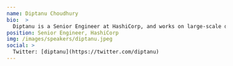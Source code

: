 ```yaml
---
name: Diptanu Choudhury
bio:  >
  Diptanu is a Senior Engineer at HashiCorp, and works on large-scale distributed systems, cluster schedulers, service discovery and highly available and high throughput systems on the public cloud. He is a core committer to the Nomad cluster scheduler which has a parallel and distributed scheduler and support heterogeneous virtualized workloads. Prior to HashiCorp, Diptanu worked in the Cloud Platform group at Netflix, where he worked on the core platform infrastructure that powered the Microservices infrastructure of Netflix. He worked on Apache Mesos and wrote a cluster scheduler for running Docker on AWS, and also contributed to various reactive IPC and service discovery infrastructure projects.
position: Senior Engineer, HashiCorp
img: /images/speakers/diptanu.jpeg
social: >
  Twitter: [diptanu](https://twitter.com/diptanu)
---
```

